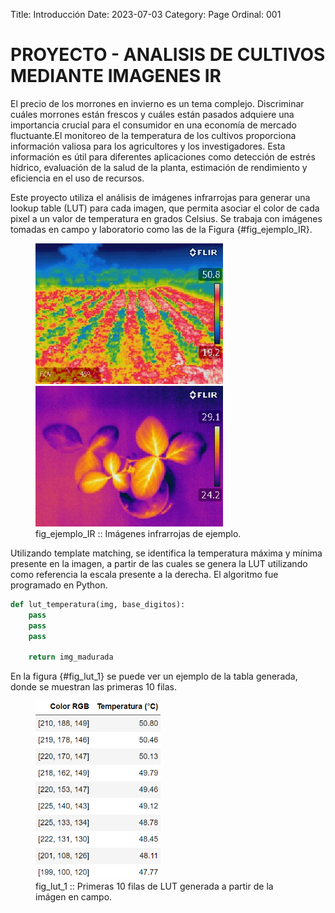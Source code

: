 Title: Introducción
Date: 2023-07-03
Category: Page
Ordinal: 001


# PROYECTO - ANALISIS DE CULTIVOS MEDIANTE IMAGENES IR


El precio de los morrones en invierno es un tema complejo. Discriminar cuáles morrones están frescos y cuáles están pasados adquiere una importancia crucial para el consumidor en una economía de mercado fluctuante.El monitoreo de la temperatura de los cultivos proporciona información valiosa para los agricultores y los investigadores. Esta información es útil para diferentes aplicaciones como detección de estrés hídrico, evaluación de la salud de la planta, estimación de rendimiento y eficiencia en el uso de recursos.

Este proyecto utiliza el análisis de imágenes infrarrojas para generar una lookup table (LUT) para cada imagen, que permita asociar el color de cada pixel a un valor de temperatura en grados Celsius. Se trabaja con imágenes tomadas en campo y laboratorio como las de la Figura {#fig_ejemplo_IR}.

<figure>
  <img src="../images/image_1_IR.jpg" width="300">
  <img src="../images/image_2_IR.jpg" width="300">
  <figcaption>
  fig_ejemplo_IR :: Imágenes infrarrojas de ejemplo.
  </figcaption>
</figure>

Utilizando template matching, se identifica la temperatura máxima y mínima presente en la imagen, a partir de las cuales se genera la LUT utilizando como referencia la escala presente a la derecha. El algoritmo fue programado en Python. 

``` python
def lut_temperatura(img, base_digitos):
    pass
    pass
    pass

    return img_madurada

```

En la figura {#fig_lut_1} se puede ver un ejemplo de la tabla generada, donde se muestran las primeras 10 filas.

<figure>
  <img src="../images/lut_1.png" width="200">
  <figcaption>
  fig_lut_1 :: Primeras 10 filas de LUT generada a partir de la imágen en campo.
  </figcaption>
</figure>

